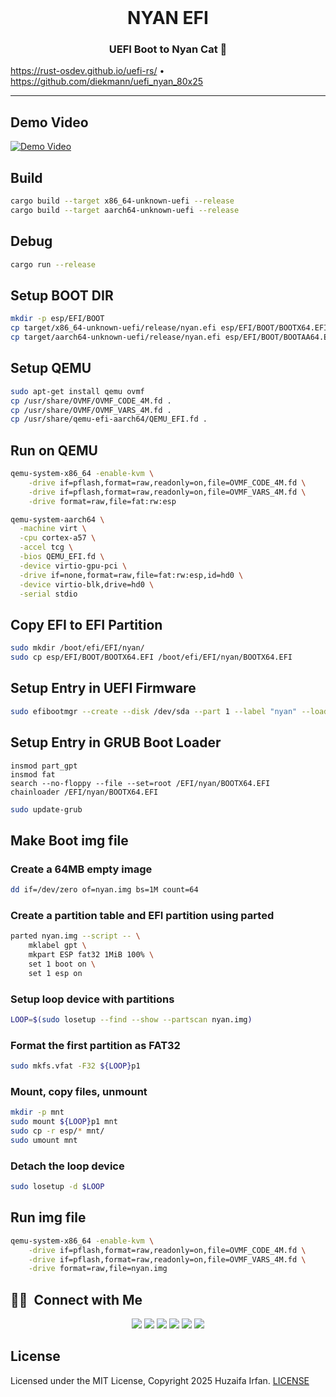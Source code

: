 <br />

<div align="center">
  <h1>NYAN EFI</h1>
  <p><h3 align="center">UEFI Boot to Nyan Cat 🚀</h3></p>
</div>

https://rust-osdev.github.io/uefi-rs/
•
https://github.com/diekmann/uefi_nyan_80x25

<hr>


## Demo Video

[![Demo Video](https://img.youtube.com/vi/cHK-yvoZUPw/0.jpg)](https://www.youtube.com/watch?v=cHK-yvoZUPw)


## Build

```sh
cargo build --target x86_64-unknown-uefi --release
cargo build --target aarch64-unknown-uefi --release
```

## Debug

```sh
cargo run --release
```

## Setup BOOT DIR

```sh
mkdir -p esp/EFI/BOOT
cp target/x86_64-unknown-uefi/release/nyan.efi esp/EFI/BOOT/BOOTX64.EFI
cp target/aarch64-unknown-uefi/release/nyan.efi esp/EFI/BOOT/BOOTAA64.EFI
```

## Setup QEMU

```sh
sudo apt-get install qemu ovmf
cp /usr/share/OVMF/OVMF_CODE_4M.fd .
cp /usr/share/OVMF/OVMF_VARS_4M.fd .
cp /usr/share/qemu-efi-aarch64/QEMU_EFI.fd .
```

## Run on QEMU

```sh
qemu-system-x86_64 -enable-kvm \
    -drive if=pflash,format=raw,readonly=on,file=OVMF_CODE_4M.fd \
    -drive if=pflash,format=raw,readonly=on,file=OVMF_VARS_4M.fd \
    -drive format=raw,file=fat:rw:esp
```

```sh
qemu-system-aarch64 \
  -machine virt \
  -cpu cortex-a57 \
  -accel tcg \
  -bios QEMU_EFI.fd \
  -device virtio-gpu-pci \
  -drive if=none,format=raw,file=fat:rw:esp,id=hd0 \
  -device virtio-blk,drive=hd0 \
  -serial stdio
```

## Copy EFI to EFI Partition

```sh
sudo mkdir /boot/efi/EFI/nyan/
sudo cp esp/EFI/BOOT/BOOTX64.EFI /boot/efi/EFI/nyan/BOOTX64.EFI
```

## Setup Entry in UEFI Firmware

```sh
sudo efibootmgr --create --disk /dev/sda --part 1 --label "nyan" --loader \\EFI\\nyan\\BOOTX64.EFI 
```

## Setup Entry in GRUB Boot Loader

```script
insmod part_gpt
insmod fat
search --no-floppy --file --set=root /EFI/nyan/BOOTX64.EFI
chainloader /EFI/nyan/BOOTX64.EFI
```


```sh
sudo update-grub
```

## Make Boot img file 

### Create a 64MB empty image

```sh
dd if=/dev/zero of=nyan.img bs=1M count=64
```

### Create a partition table and EFI partition using parted

```sh
parted nyan.img --script -- \
    mklabel gpt \
    mkpart ESP fat32 1MiB 100% \
    set 1 boot on \
    set 1 esp on
```

### Setup loop device with partitions

```sh
LOOP=$(sudo losetup --find --show --partscan nyan.img)
```

### Format the first partition as FAT32

```sh
sudo mkfs.vfat -F32 ${LOOP}p1
```

### Mount, copy files, unmount

```sh
mkdir -p mnt
sudo mount ${LOOP}p1 mnt
sudo cp -r esp/* mnt/
sudo umount mnt
```

### Detach the loop device

```sh
sudo losetup -d $LOOP
```


## Run img file 

```sh
qemu-system-x86_64 -enable-kvm \
    -drive if=pflash,format=raw,readonly=on,file=OVMF_CODE_4M.fd \
    -drive if=pflash,format=raw,readonly=on,file=OVMF_VARS_4M.fd \
    -drive format=raw,file=nyan.img
```


## 🤝🏻 &nbsp;Connect with Me

<p align="center">
<a href="https://www.huzaifairfan.com"><img src="https://img.shields.io/badge/-huzaifairfan.com-1aa260?style=flat&logo=Google-Chrome&logoColor=white"/></a>
<a href="https://www.linkedin.com/in/huzaifairfan/"><img src="https://img.shields.io/badge/-Huzaifa%20Irfan-0072b1?style=flat&logo=Linkedin&logoColor=white"/></a>
<a href="https://github.com/HuzaifaIrfan/"><img src="https://img.shields.io/badge/-Huzaifa%20Irfan-4078c0?style=flat&logo=Github&logoColor=white"/></a>
<a href="mailto:contact@huzaifairfan.com"><img src="https://img.shields.io/badge/-contact@huzaifairfan.com-c71610?style=flat&logo=Gmail&logoColor=white"/></a>
<a href="https://www.instagram.com/huzaifairfan2001/"><img src="https://img.shields.io/badge/-@huzaifairfan2001-cd486b?style=flat&logo=Instagram&logoColor=white"/></a>
<a href="https://www.facebook.com/huzaifairfan2001/"><img src="https://img.shields.io/badge/-@huzaifairfan2001-4267B2?style=flat&logo=Facebook&logoColor=white"/></a>
</p>

## License

Licensed under the MIT License, Copyright 2025 Huzaifa Irfan. [LICENSE](LICENSE)